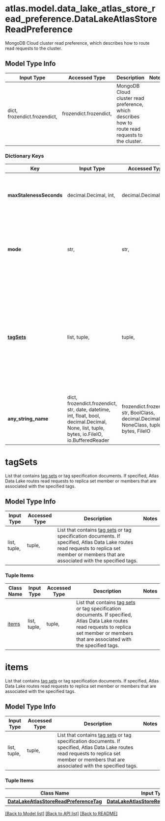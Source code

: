 # atlas.model.data_lake_atlas_store_read_preference.DataLakeAtlasStoreReadPreference

MongoDB Cloud cluster read preference, which describes how to route read requests to the cluster.

## Model Type Info
Input Type | Accessed Type | Description | Notes
------------ | ------------- | ------------- | -------------
dict, frozendict.frozendict,  | frozendict.frozendict,  | MongoDB Cloud cluster read preference, which describes how to route read requests to the cluster. | 

### Dictionary Keys
Key | Input Type | Accessed Type | Description | Notes
------------ | ------------- | ------------- | ------------- | -------------
**maxStalenessSeconds** | decimal.Decimal, int,  | decimal.Decimal,  | Maximum replication lag, or **staleness**, for reads from secondaries. | [optional] value must be a 32 bit integer
**mode** | str,  | str,  | [Read preference mode](https://docs.mongodb.com/manual/core/read-preference/#read-preference-modes) that specifies to which replica set member to route the read requests. | [optional] must be one of ["primary", "primaryPreferred", "secondary", "secondaryPreferred", "nearest", ] 
**[tagSets](#tagSets)** | list, tuple,  | tuple,  | List that contains [tag sets](https://docs.mongodb.com/manual/core/read-preference-tags/) or tag specification documents. If specified, Atlas Data Lake routes read requests to replica set member or members that are associated with the specified tags. | [optional] 
**any_string_name** | dict, frozendict.frozendict, str, date, datetime, int, float, bool, decimal.Decimal, None, list, tuple, bytes, io.FileIO, io.BufferedReader | frozendict.frozendict, str, BoolClass, decimal.Decimal, NoneClass, tuple, bytes, FileIO | any string name can be used but the value must be the correct type | [optional]

# tagSets

List that contains [tag sets](https://docs.mongodb.com/manual/core/read-preference-tags/) or tag specification documents. If specified, Atlas Data Lake routes read requests to replica set member or members that are associated with the specified tags.

## Model Type Info
Input Type | Accessed Type | Description | Notes
------------ | ------------- | ------------- | -------------
list, tuple,  | tuple,  | List that contains [tag sets](https://docs.mongodb.com/manual/core/read-preference-tags/) or tag specification documents. If specified, Atlas Data Lake routes read requests to replica set member or members that are associated with the specified tags. | 

### Tuple Items
Class Name | Input Type | Accessed Type | Description | Notes
------------- | ------------- | ------------- | ------------- | -------------
[items](#items) | list, tuple,  | tuple,  | List that contains [tag sets](https://docs.mongodb.com/manual/core/read-preference-tags/) or tag specification documents. If specified, Atlas Data Lake routes read requests to replica set member or members that are associated with the specified tags. | 

# items

List that contains [tag sets](https://docs.mongodb.com/manual/core/read-preference-tags/) or tag specification documents. If specified, Atlas Data Lake routes read requests to replica set member or members that are associated with the specified tags.

## Model Type Info
Input Type | Accessed Type | Description | Notes
------------ | ------------- | ------------- | -------------
list, tuple,  | tuple,  | List that contains [tag sets](https://docs.mongodb.com/manual/core/read-preference-tags/) or tag specification documents. If specified, Atlas Data Lake routes read requests to replica set member or members that are associated with the specified tags. | 

### Tuple Items
Class Name | Input Type | Accessed Type | Description | Notes
------------- | ------------- | ------------- | ------------- | -------------
[**DataLakeAtlasStoreReadPreferenceTag**](DataLakeAtlasStoreReadPreferenceTag.md) | [**DataLakeAtlasStoreReadPreferenceTag**](DataLakeAtlasStoreReadPreferenceTag.md) | [**DataLakeAtlasStoreReadPreferenceTag**](DataLakeAtlasStoreReadPreferenceTag.md) |  | 

[[Back to Model list]](../../README.md#documentation-for-models) [[Back to API list]](../../README.md#documentation-for-api-endpoints) [[Back to README]](../../README.md)

